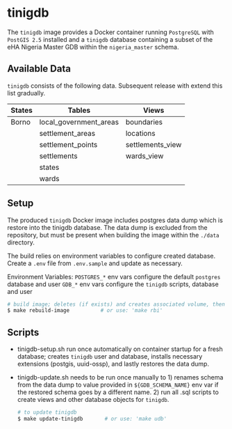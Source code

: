 # tinigdb

The `tinigdb` image provides a Docker container running `PostgreSQL` with `PostGIS 2.5` installed and a `tinigdb` database containing a subset of the eHA Nigeria Master GDB within the `nigeria_master` schema.

## Available Data

`tinigdb` consists of the following data. Subsequent release with extend this list gradually.

| States | Tables                 | Views            |
| ------ | ---------------------- | ---------------- |
| Borno  | local_government_areas | boundaries       |
|        | settlement_areas       | locations        |
|        | settlement_points      | settlements_view |
|        | settlements            | wards_view       |
|        | states                 |                  |
|        | wards                  |                  |

## Setup

The produced `tinigdb` Docker image includes postgres data dump which is restore into the tinigdb database. The data dump is excluded from the repository, but must be present when building the image within the `./data` directory.

The build relies on environment variables to configure created database. Create a `.env` file from `.env.sample` and update as necessary.

Environment Variables:
`POSTGRES_*` env vars configure the default `postgres` database and user
`GDB_*` env vars configure the `tinigdb` scripts, database and user

```sh
# build image; deletes (if exists) and creates associated volume, then creates image
$ make rebuild-image          # or use: 'make rbi'
```

## Scripts

- tinigdb-setup.sh
run once automatically on container startup for a fresh database; creates `tinigdb` user and database, installs necessary extensions (postgis, uuid-ossp), and lastly restores the data dump.
- tinigdb-update.sh
needs to be run once manually to 1) renames schema from the data dump to value provided in `${GDB_SCHEMA_NAME}` env var if the restored schema goes by a different name. 2) run all .sql scripts to create views and other database objects for `tinigdb`.

    ```sh
    # to update tinigdb
    $ make update-tinigdb       # or use: 'make udb'
    ```

